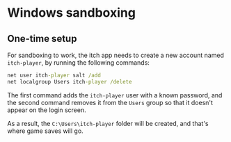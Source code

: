 
# Windows sandboxing

## One-time setup

For sandboxing to work, the itch app needs to create a new account named
`itch-player`, by running the following commands:

```bat
net user itch-player salt /add
net localgroup Users itch-player /delete
```

The first command adds the `itch-player` user with a known password, and
the second command removes it from the `Users` group so that it doesn't
appear on the login screen.

As a result, the `C:\Users\itch-player` folder will be created, and that's
where game saves will go.

